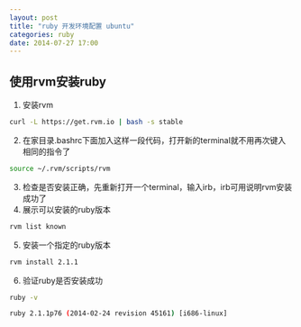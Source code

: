 ```yaml
---
layout: post
title: "ruby 开发环境配置 ubuntu"
categories: ruby
date: 2014-07-27 17:00
---
```

## 使用rvm安装ruby
1. 安装rvm     
```bash    
curl -L https://get.rvm.io | bash -s stable      
```
2. 在家目录.bashrc下面加入这样一段代码，打开新的terminal就不用再次键入相同的指令了    
```bash  
source ~/.rvm/scripts/rvm
```     
3. 检查是否安装正确，先重新打开一个terminal，输入irb，irb可用说明rvm安装成功了
4. 展示可以安装的ruby版本    
```bash
rvm list known
```
5. 安装一个指定的ruby版本    
```bash
rvm install 2.1.1
```
6. 验证ruby是否安装成功    
```bash
ruby -v
```     
```bash
ruby 2.1.1p76 (2014-02-24 revision 45161) [i686-linux]
```
